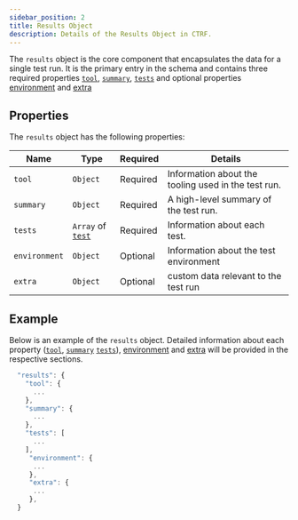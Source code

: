 ```yaml
---
sidebar_position: 2
title: Results Object
description: Details of the Results Object in CTRF.
---
```


The `results` object is the core component that encapsulates the data for a single test run. It is the primary entry in the schema and contains three required properties [`tool`](/docs/schema/tool), [`summary`](/docs/schema//summary), [`tests`](/docs/schema/tests) and optional properties [environment](/docs/schema/environment) and [extra](/docs/schema/extra)

## Properties

The `results` object has the following properties:

| Name    | Type     | Required | Details                                             |
| ------- | -------- | -------- | -------------------------------------------         |
| `tool`  | `Object` | Required | Information about the tooling used in the test run. |
| `summary`| `Object` | Required | A high-level summary of the test run.               |
| `tests` | `Array` of [`test`](/docs/schema/test) | Required | Information about each test. |
| `environment` | `Object` | Optional | Information about the test environment |
| `extra`      | `Object` | Optional | custom data relevant to the test run                         |

## Example

Below is an example of the `results` object. Detailed information about each property ([`tool`](/docs/schema/tool), [`summary`](/docs/schema//summary) [`tests`](/docs/schema/tests)), [environment](/docs/schema/environment) and [extra](/docs/schema/extra) will be provided in the respective sections.

``` js
  "results": { 
    "tool": {
      ...
    },
    "summary": {
      ...
    },
    "tests": [
      ...
    ],
     "environment": {
      ...
     },
     "extra": {
      ...
     },
  }
```

